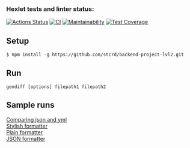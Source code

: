 ### Hexlet tests and linter status:
[![Actions Status](https://github.com/stcrd/backend-project-lvl2/workflows/hexlet-check/badge.svg)](https://github.com/stcrd/backend-project-lvl2/actions)
[![CI](https://github.com/stcrd/backend-project-lvl2/workflows/CI/badge.svg)](https://github.com/stcrd/backend-project-lvl2/actions/workflows/main.yml)
[![Maintainability](https://api.codeclimate.com/v1/badges/615cc60e9dcf950e8ea1/maintainability)](https://codeclimate.com/github/stcrd/backend-project-lvl2/maintainability)
[![Test Coverage](https://api.codeclimate.com/v1/badges/615cc60e9dcf950e8ea1/test_coverage)](https://codeclimate.com/github/stcrd/backend-project-lvl2/test_coverage)  

## Setup

```
$ npm install -g https://github.com/stcrd/backend-project-lvl2.git
```

## Run
```
gendiff [options] filepath1 filepath2
```

## Sample runs
[Comparing json and yml](https://asciinema.org/a/391066)  
[Stylish formatter](https://asciinema.org/a/395504)  
[Plain formatter](https://asciinema.org/a/422934)  
[JSON formatter](https://asciinema.org/a/422936)
##